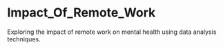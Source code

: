 # Impact_Of_Remote_Work
Exploring the impact of remote work on mental health using data analysis techniques.
